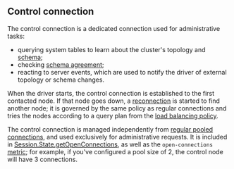 ## Control connection

The control connection is a dedicated connection used for administrative tasks:

* querying system tables to learn about the cluster's topology and
  [schema](../metadata/#schema-metadata);
* checking [schema agreement](../metadata/#schema-agreement);
* reacting to server events, which are used to notify the driver of external topology or schema
  changes.

When the driver starts, the control connection is established to the first contacted node. If that
node goes down, a [reconnection](../reconnection/) is started to find another node; it is governed
by the same policy as regular connections and tries the nodes according to a query plan from the
[load balancing policy](../load_balancing/).

The control connection is managed independently from [regular pooled connections](../pooling/), and
used exclusively for administrative requests. It is included in [Session.State.getOpenConnections],
as well as the `open-connections` [metric](../metrics/); for example, if you've configured a pool
size of 2, the control node will have 3 connections.

[Session.State.getOpenConnections]: https://docs.datastax.com/en/drivers/java/3.10/com/datastax/driver/core/Session.State.html#getOpenConnections-com.datastax.driver.core.Host-